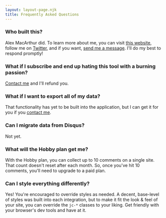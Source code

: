 ```yaml
---
layout: layout-page.njk
title: Frequently Asked Questions
---
```


### Who built this?

Alex MacArthur did. To learn more about me, you can visit [this website](https://macarthur.me/), follow me on [Twitter](https://twitter.com/amacarthur), and if you want, [send me a message](https://macarthur.me/contact). I'll do my best to respond promptly!

### What if I subscribe and end up hating this tool with a burning passion?

[Contact me](https://macarthur.me/contact) and I'll refund you.

### What if I want to export all of my data?

That functionality has yet to be built into the application, but I can get it for you if you [contact me](https://macarthur.me/contact).

### Can I migrate data from Disqus?

Not yet.

### What will the Hobby plan get me?

With the Hobby plan, you can collect up to 10 comments on a single site. That count doesn't reset after each month. So, once you've hit 10 comments, you'll need to upgrade to a paid plan.

### Can I style everything differently?

Yes! You're encouraged to override styles as needed. A decent, base-level of styles was built into each integration, but to make it fit the look & feel of your site, you can override the `jc-*` classes to your liking. Get friendly with your browser's dev tools and have at it.
